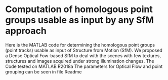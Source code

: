 # Computation of homologous point groups usable as input by any SfM approach
Here is the MATLAB code for determining the homologous point groups (point tracks) usable as input of Structure from Motion (SfM). We proposed a Dense Optical Fow-based SfM to deal with the scenes with few textures, structures and images acquired under strong illumination changes.
The Code tested on MATLAB R2018a 
The parameters for Optical Flow and point grouping can be seen in file Readme
